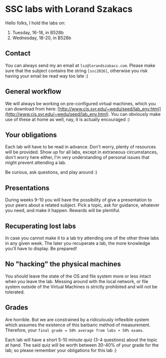 # SSC labs with Lorand Szakacs

Hello folks, I hold the labs on:
1. Tuesday, 16-18, in B528b
2. Wednesday, 18-20, in B528b

## Contact
You can always send my an email at `lsz@lorandszakacs.com`. Please make sure that the subject contains the string `[ssc2016]`, otherwise you risk having your email be read way too late :)

## General workflow

We will always be working on pre-configured virtual machines, which you can download from here: [http://www.cis.syr.edu/~wedu/seed/lab_env.html](http://www.cis.syr.edu/~wedu/seed/lab_env.html). You can obviously make use of these at home as well, nay, it is actually encouraged :)

## Your obligations

Each lab will have to be read in advance. Don't worry, plenty of resources will be provided. Show up for all labs, except in extraneous circumstances, don't worry here either, I'm very understanding of personal issues that might prevent attending a lab.  

Be curious, ask questions, and play around :)

## Presentations

During weeks 9-10 you will have the possibility of give a presentation to your peers about a related subject. Pick a topic, ask for guidance, whatever you need, and make it happen. Rewards will be plentiful.

## Recuperating lost labs

In case you cannot make it to a lab try attending one of the other three labs in any given week. The later you recuperate a lab, the more knowledge you'll have to display. Be prepared!

## No "hacking" the physical machines

You should leave the state of the OS and file system more or less intact when you leave the lab. Messing around with the local network, or file system outside of the Virtual Machines is strictly prohibited and will not be tolerated.

## Grades

Are horrible. But we are constrained by a ridiculously inflexible system which assumes the existence of this barbaric method of measurement. Therefore, your `final grade = 50% average from labs + 50% exams`.   

Each lab will have a short 5-10 minute quiz (3-4 questions) about the topic at hand. The said quiz will be worth between 30-40% of your grade for the lab; so please remember your obligations for this lab :)
